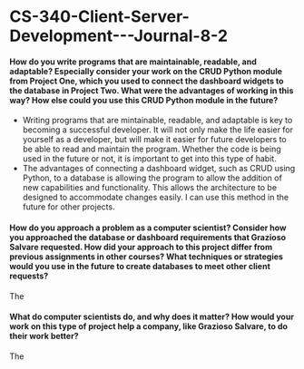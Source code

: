 # CS-340-Client-Server-Development---Journal-8-2
#### How do you write programs that are maintainable, readable, and adaptable? Especially consider your work on the CRUD Python module from Project One, which you used to connect the dashboard widgets to the database in Project Two. What were the advantages of working in this way? How else could you use this CRUD Python module in the future?
- Writing programs that are mintainable, readable, and adaptable is key to becoming a successful developer. It will not only make the life easier for yourself as a developer, but will make it easier for future developers to be able to read and maintain the program. Whether the code is being used in the future or not, it is important to get into this type of habit.
- The advantages of connecting a dashboard widget, such as CRUD using Python, to a database is allowing the program to allow the addition of new capabilities and functionality. This allows the architecture to be designed to accommodate changes easily. I can use this method in the future for other projects. 
#### How do you approach a problem as a computer scientist? Consider how you approached the database or dashboard requirements that Grazioso Salvare requested. How did your approach to this project differ from previous assignments in other courses? What techniques or strategies would you use in the future to create databases to meet other client requests?
The
#### What do computer scientists do, and why does it matter? How would your work on this type of project help a company, like Grazioso Salvare, to do their work better?
The
